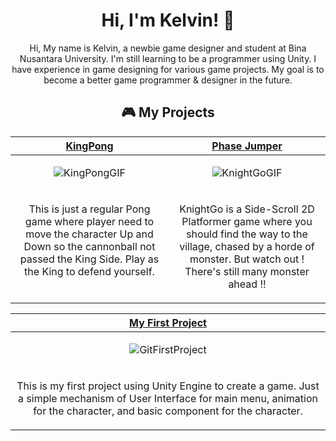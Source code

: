 <h1 align="center">Hi, I'm Kelvin! 👋</h1>

<p align="center"> 
Hi, My name is Kelvin, a newbie game designer and student at Bina Nusantara University. I'm still learning to be a programmer using Unity. I have experience in game designing for various game projects. My goal is to become a better game programmer & designer in the future.
</p>

<h2 align="center">🎮 My Projects</h2>

<!-- ============================================= -->
<table>
  <thead>
    <tr>
      <th width="500px" align="center"><a href="https://github.com/MicksS1/Pong-GameProg">KingPong</th>
      <th width="500px" align="center"><a href="https://github.com/MicksS1/SideScroll-GameProg">Phase Jumper</th>
    </tr>
  </thead>
        
  <tbody>
  <tr width="500px" align="center">
  <td>
    
![KingPongGIF](https://github.com/KleponBiru/KleponBiru/assets/159217810/c3974def-93d3-4127-9f41-e1104ec9c50a)

  </td>
   
  <td>

![KnightGoGIF](https://github.com/KleponBiru/KleponBiru/assets/159217810/bd7f9611-de76-40d7-9d59-68b3f787a1d8)


  </td>
  </tr>
  
  <tr width="500px">
    <td valign="text-top">
      <p align="center">
        This is just a regular Pong game where player need to move the character Up and Down so the cannonball not passed the King Side. Play as the King to defend yourself.
      </p>
    </td>
    <td valign="text-top">
      <p align="center">
        KnightGo is a Side-Scroll 2D Platformer game where you should find the way to the village, chased by a horde of monster. But watch out ! There's still many monster ahead !!
      </p>
    </td>
  </tr>
  
  </tbody>
</table>

<!-- ============================================= -->
<table>
  <thead>
    <tr>
      <th width="500px" align="center"><a href="https://github.com/KleponBiru/GitFirstProject">My First Project</th>
    </tr>
  </thead>
  <tbody>
  <tr width="500px" align="center">
  <td>
    
![GitFirstProject](https://github.com/KleponBiru/KleponBiru/assets/159217810/c29f41cd-ce07-4e46-bf61-fe8a37c2821f)


  </td>
  </tr>
    <tr width="500px">
      <td valign="text-top">
        <p align="center">
          This is my first project using Unity Engine to create a game. Just a simple mechanism of User Interface for main menu, animation for the character, and basic component for the character.
        </p>
      </td>
  </tr>
  

  </tbody>
</table>
